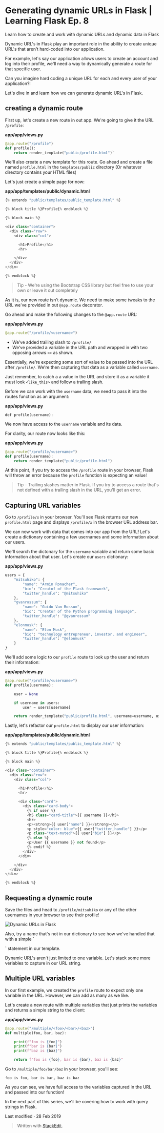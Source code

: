 # Generating dynamic URLs in Flask \| Learning Flask Ep. 8

Learn how to create and work with dynamic URLs and dynamic data in Flask

Dynamic URL's in Flask play an important role in the ability to create unique URL's that aren't hard-coded into our application.

For example, let's say our application allows users to create an account and log into their profile, we'll need a way to dynamically generate a route for that specific user.

Can you imagine hard coding a unique URL for each and every user of your application?!

Let's dive in and learn how we can generate dynamic URL's in Flask.

## creating a dynamic route

First up, let's create a new route in out app. We're going to give it the URL `/profile`:

**app/app/views.py**

```python
@app.route("/profile")
def profile():
    return render_template("public/profile.html")`
```

We'll also create a new template for this route. Go ahead and create a file named `profile.html` in the `templates/public` directory \(Or whatever directory contains your HTML files\)

Let's just create a simple page for now:

**app/app/templates/public/dynamic.html**

```python
{% extends "public/templates/public_template.html" %}

{% block title %}Profile{% endblock %}

{% block main %}

<div class="container">
  <div class="row">
    <div class="col">

      <h1>Profile</h1>
      <hr>

    </div>
  </div>
</div>

{% endblock %}
```

> Tip - We're using the Bootstrap CSS library but feel free to use your own or leave it out completely

As it is, our new route isn't dynamic. We need to make some tweaks to the URL we've provided in out `@app.route` decorator.

Go ahead and make the following changes to the `@app.route` URL:

**app/app/views.py**

```python
@app.route("/profile/<username>")
```

* We've added trailing slash to  `/profile/`
* We've provided a variable in the URL path and wrapped in with two opposing arrows  `<>`  as shown.

Essentially, we're expecting some sort of value to be passed into the URL after `/profile/`. We're then capturing that data as a variable called `username`.

Just remember, to catch a a value in the URL and store it as a variable it must look `<like_this>` and follow a trailing slash.

Before we can work with the `username` data, we need to pass it into the routes function as an argument:

**app/app/views.py**

`def profile(username):`

We now have access to the `username` variable and its data.

For clarity, our route now looks like this:

**app/app/views.py**

```python
@app.route("/profile/<username>")
def profile(username):
    return render_template("public/profile.html")
```

At this point, if you try to access the `/profile` route in your browser, Flask will throw an error because the `profile` function is expecting an value!

> Tip - Trailing slashes matter in Flask. If you try to access a route that's not defined with a trailing slash in the URL, you'll get an error.

## Capturing URL variables

Go to `/profile/x` in your browser. You'll see Flask returns our new `profile.html` page and displays `/profile/x` in the browser URL address bar.

We can now work with data that comes into our app from the URL! Let's create a dictionary containing a few usernames and some information about our users.

We'll search the dictonary for the `username` variable and return some basic information about that user. Let's create our `users` dictionary:

**app/app/views.py**

```python
users = {
    "mitsuhiko": {
        "name": "Armin Ronacher",
        "bio": "Creatof of the Flask framework",
        "twitter_handle": "@mitsuhiko"
    },
    "gvanrossum": {
        "name": "Guido Van Rossum",
        "bio": "Creator of the Python programming language",
        "twitter_handle": "@gvanrossum"
    },
    "elonmusk": {
        "name": "Elon Musk",
        "bio": "technology entrepreneur, investor, and engineer",
        "twitter_handle": "@elonmusk"
    }
}
```

We'll add some logic to our `profile` route to look up the user and return their information:

**app/app/views.py**

```python
@app.route("/profile/<username>")
def profile(username):

    user = None

    if username in users:
        user = users[username]

    return render_template("public/profile.html", username=username, user=user)
```

Lastly, let's refactor our `profile.html` to display our user information:

**app/app/templates/public/dynamic.html**

```python
{% extends "public/templates/public_template.html" %}

{% block title %}Profile{% endblock %}

{% block main %}

<div class="container">
  <div class="row">
    <div class="col">

      <h1>Profile</h1>
      <hr>

      <div class="card">
        <div class="card-body">
          {% if user %}
          <h5 class="card-title">{{ username }}</h5>
          <hr>
          <p><strong>{{ user["name"] }}</strong></p>
          <p style="color: blue">{{ user["twitter_handle"] }}</p>
          <p class="text-muted">{{ user["bio"] }}</p>
          {% else %}
          <p>User {{ username }} not found</p>
          {% endif %}
        </div>
      </div>

    </div>
  </div>
</div>

{% endblock %}
```

## Requesting a dynamic route

Save the files and head to `/profile/mitsuhiko` or any of the other usernames in your browser to see their profile!

![Dynamic URLs in Flask](https://pythonise.com/static/img/uploads/dynamic-url-example.PNG)

Also, try a name that's not in our dictionary to see how we've handled that with a simple \`

\` statement in our template.

Dynamic URL's aren't just limited to one variable. Let's stack some more veriables to capture in our URL string.

## Multiple URL variables

In our first example, we created the `profile` route to expect only one variable in the URL. However, we can add as many as we like.

Let's create a new route with multiple variables that just prints the variables and returns a simple string to the client:

**app/app/views.py**

```python
@app.route("/multiple/<foo>/<bar>/<baz>")
def multiple(foo, bar, baz):

    print(f"foo is {foo}")
    print(f"bar is {bar}")
    print(f"baz is {baz}")

    return f"foo is {foo}, bar is {bar}, baz is {baz}"
```

Go to `/multiple/foo/bar/baz` in your browser, you'll see:

`foo is foo, bar is bar, baz is baz`

As you can see, we have full access to the variables captured in the URL and passed into our function!

In the next part of this series, we'll be covering how to work with query strings in Flask.

Last modified · 28 Feb 2019

> Written with [StackEdit](https://pythonise.com/series/learning-flask/generating-dynamic-urls-with-flask).

